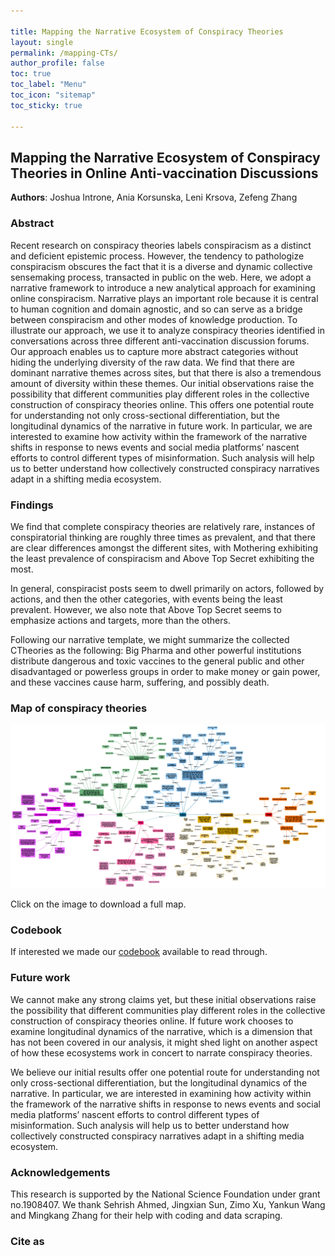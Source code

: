 ```yaml
---

title: Mapping the Narrative Ecosystem of Conspiracy Theories
layout: single
permalink: /mapping-CTs/
author_profile: false
toc: true
toc_label: "Menu"
toc_icon: "sitemap"
toc_sticky: true

---
```


## Mapping the Narrative Ecosystem of Conspiracy Theories in Online Anti-vaccination Discussions
**Authors**: Joshua Introne, Ania Korsunska, Leni Krsova, Zefeng Zhang

### Abstract
Recent research on conspiracy theories labels conspiracism as a distinct and deficient epistemic process. However, the tendency to pathologize conspiracism obscures the fact that it is a diverse and dynamic collective sensemaking process, transacted in public on the web. Here, we adopt a narrative framework to introduce a new analytical approach for examining online conspiracism. Narrative plays an important role because it is central to human cognition and domain agnostic, and so can serve as a bridge between conspiracism and other modes of knowledge production. To illustrate our approach, we use it to analyze conspiracy theories identified in conversations across three different anti-vaccination discussion forums. Our approach enables us to capture more abstract categories without hiding the underlying diversity of the raw data. We find that there are dominant narrative themes across sites, but that there is also a tremendous amount of diversity within these themes. Our initial observations raise the possibility that different communities play different roles in the collective construction of conspiracy theories online. This offers one potential route for understanding not only cross-sectional differentiation, but the longitudinal dynamics of the narrative in future work. In particular, we are interested to examine how activity within the framework of the narrative shifts in response to news events and social media platforms’ nascent efforts to control different types of misinformation. Such analysis will help us to better understand how collectively constructed conspiracy narratives adapt in a shifting media ecosystem.

### Findings
We find that complete conspiracy theories are relatively rare, instances of conspiratorial thinking are roughly three times as prevalent, and that there are clear differences amongst the different sites, with Mothering exhibiting the least prevalence of conspiracism and Above Top Secret exhibiting the most.

In general, conspiracist posts seem to dwell primarily on actors, followed by actions, and then the other categories, with events being the least prevalent. However, we also note that Above Top Secret seems to emphasize actions and targets, more than the others.

Following our narrative template, we might summarize the collected CTheories as the following: Big Pharma and other powerful institutions distribute dangerous and toxic vaccines to the general public and other disadvantaged
or powerless groups in order to make money or gain power, and these vaccines cause harm, suffering, and possibly death.

### Map of conspiracy theories
<a href="/assets/files/map-CTs-SMSociety2020.pdf" target="_blank"><img src="/assets/images/map-CTs-preview.png" alt="Mapping of conspiracy theory"></a>

Click on the image to download a full map.

### Codebook
If interested we made our <a href="/assets/files/codebook-CT-narratives_SMSociety2020.pdf" target="_blank">codebook</a> available to read through.

### Future work
We cannot make any strong claims yet, but these initial observations raise the possibility that different communities play different roles in the collective construction of conspiracy theories online. If future work chooses to examine longitudinal dynamics of the narrative, which is a dimension that has not been covered in our analysis, it might shed light on another aspect of how these ecosystems work in concert to narrate conspiracy theories.

We believe our initial results offer one potential route for understanding not only cross-sectional differentiation, but the longitudinal dynamics of the narrative. In particular, we are interested in examining how activity within the framework of the narrative shifts in response to news events and social media platforms’ nascent efforts to control different types of misinformation. Such analysis will help us to better understand how collectively constructed conspiracy narratives adapt in a shifting media ecosystem.

### Acknowledgements
This research is supported by the National Science Foundation under grant no.1908407. We thank Sehrish Ahmed, Jingxian Sun, Zimo Xu, Yankun Wang and Mingkang Zhang for their help with coding and data scraping.

### Cite as

